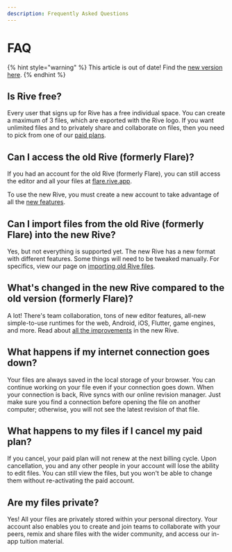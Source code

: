 ```yaml
---
description: Frequently Asked Questions
---
```


# FAQ

{% hint style="warning" %}
This article is out of date! Find the [new version here](https://rive.app/community/forums/faq/fsKixNVwMqiY).
{% endhint %}

## Is Rive free?

Every user that signs up for Rive has a free individual space. You can create a maximum of 3 files, which are exported with the Rive logo. If you want unlimited files and to privately share and collaborate on files, then you need to pick from one of our [paid plans](../../admin/pricing/).

## Can I access the old Rive (formerly Flare)?

If you had an account for the old Rive (formerly Flare), you can still access the editor and all your files at [flare.rive.app](https://flare.rive.app).

To use the new Rive, you must create a new account to take advantage of all the [new features](improvements-in-the-new-rive.md).

## Can I import files from the old Rive (formerly Flare) into the new Rive?

Yes, but not everything is supported yet. The new Rive has a new format with different features. Some things will need to be tweaked manually. For specifics, view our page on [importing old Rive files](importing-rive-1-files.md).

## What's changed in the new Rive compared to the old version (formerly Flare)?

A lot! There's team collaboration, tons of new editor features, all-new simple-to-use runtimes for the web, Android, iOS, Flutter, game engines, and more. Read about [all the improvements](improvements-in-the-new-rive.md) in the new Rive.

## What happens if my internet connection goes down?

Your files are always saved in the local storage of your browser. You can continue working on your file even if your connection goes down. When your connection is back, Rive syncs with our online revision manager. Just make sure you find a connection before opening the file on another computer; otherwise, you will not see the latest revision of that file.

## What happens to my files if I cancel my paid plan?

If you cancel, your paid plan will not renew at the next billing cycle. Upon cancellation, you and any other people in your account will lose the ability to edit files. You can still view the files, but you won't be able to change them without re-activating the paid account.

## Are my files private?

Yes! All your files are privately stored within your personal directory. Your account also enables you to create and join teams to collaborate with your peers, remix and share files with the wider community, and access our in-app tuition material.

